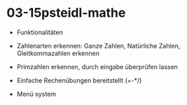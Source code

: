 # 03-15psteidl-mathe

- Funktionalitäten
- Zahlenarten erkennen: Ganze Zahlen, Natürliche Zahlen, Gleitkommazahlen erkennen

- Primzahlen erkennen, durch eingabe überprüfen lassen

- Einfache Rechenübungen bereitstellt (+-*/)

- Menü system
